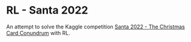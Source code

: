 # RL - Santa 2022

An attempt to solve the Kaggle competition [Santa 2022 - The Christmas Card Conundrum](https://www.kaggle.com/competitions/santa-2022/overview) with RL.
